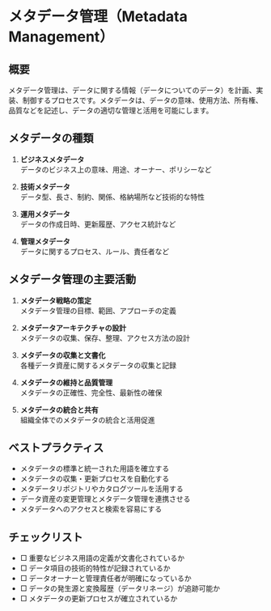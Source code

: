 # メタデータ管理（Metadata Management）

## 概要
メタデータ管理は、データに関する情報（データについてのデータ）を計画、実装、制御するプロセスです。メタデータは、データの意味、使用方法、所有権、品質などを記述し、データの適切な管理と活用を可能にします。

## メタデータの種類

1. **ビジネスメタデータ**  
   データのビジネス上の意味、用途、オーナー、ポリシーなど

2. **技術メタデータ**  
   データ型、長さ、制約、関係、格納場所など技術的な特性

3. **運用メタデータ**  
   データの作成日時、更新履歴、アクセス統計など

4. **管理メタデータ**  
   データに関するプロセス、ルール、責任者など

## メタデータ管理の主要活動

1. **メタデータ戦略の策定**  
   メタデータ管理の目標、範囲、アプローチの定義

2. **メタデータアーキテクチャの設計**  
   メタデータの収集、保存、整理、アクセス方法の設計

3. **メタデータの収集と文書化**  
   各種データ資産に関するメタデータの収集と記録

4. **メタデータの維持と品質管理**  
   メタデータの正確性、完全性、最新性の確保

5. **メタデータの統合と共有**  
   組織全体でのメタデータの統合と活用促進

## ベストプラクティス

- メタデータの標準と統一された用語を確立する
- メタデータの収集・更新プロセスを自動化する
- メタデータリポジトリやカタログツールを活用する
- データ資産の変更管理とメタデータ管理を連携させる
- メタデータへのアクセスと検索を容易にする

## チェックリスト

- □ 重要なビジネス用語の定義が文書化されているか
- □ データ項目の技術的特性が記録されているか
- □ データオーナーと管理責任者が明確になっているか
- □ データの発生源と変換履歴（データリネージ）が追跡可能か
- □ メタデータの更新プロセスが確立されているか 